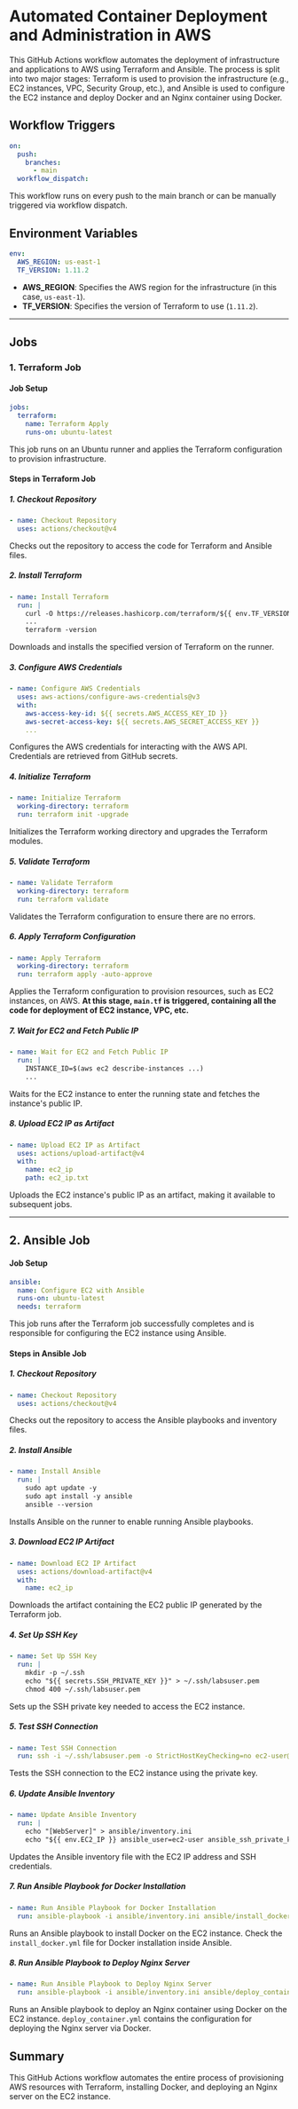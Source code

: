 # Automated Container Deployment and Administration in AWS

This GitHub Actions workflow automates the deployment of infrastructure and applications to AWS using Terraform and Ansible. The process is split into two major stages: Terraform is used to provision the infrastructure (e.g., EC2 instances, VPC, Security Group, etc.), and Ansible is used to configure the EC2 instance and deploy Docker and an Nginx container using Docker.

## Workflow Triggers
```yaml
on:
  push:
    branches:
      - main
  workflow_dispatch:
```
This workflow runs on every push to the main branch or can be manually triggered via workflow dispatch.

## Environment Variables
```yaml
env:
  AWS_REGION: us-east-1
  TF_VERSION: 1.11.2
```
- **AWS_REGION**: Specifies the AWS region for the infrastructure (in this case, `us-east-1`).
- **TF_VERSION**: Specifies the version of Terraform to use (`1.11.2`).

---
## Jobs

### 1. Terraform Job
#### Job Setup
```yaml
jobs:
  terraform:
    name: Terraform Apply
    runs-on: ubuntu-latest
```
This job runs on an Ubuntu runner and applies the Terraform configuration to provision infrastructure.

#### Steps in Terraform Job
##### 1. Checkout Repository
```yaml
- name: Checkout Repository
  uses: actions/checkout@v4
```
Checks out the repository to access the code for Terraform and Ansible files.

##### 2. Install Terraform
```yaml
- name: Install Terraform
  run: |
    curl -O https://releases.hashicorp.com/terraform/${{ env.TF_VERSION }}/terraform_${{ env.TF_VERSION }}_linux_amd64.zip
    ...
    terraform -version
```
Downloads and installs the specified version of Terraform on the runner.

##### 3. Configure AWS Credentials
```yaml
- name: Configure AWS Credentials
  uses: aws-actions/configure-aws-credentials@v3
  with:
    aws-access-key-id: ${{ secrets.AWS_ACCESS_KEY_ID }}
    aws-secret-access-key: ${{ secrets.AWS_SECRET_ACCESS_KEY }}
    ...
```
Configures the AWS credentials for interacting with the AWS API. Credentials are retrieved from GitHub secrets.

##### 4. Initialize Terraform
```yaml
- name: Initialize Terraform
  working-directory: terraform
  run: terraform init -upgrade
```
Initializes the Terraform working directory and upgrades the Terraform modules.

##### 5. Validate Terraform
```yaml
- name: Validate Terraform
  working-directory: terraform
  run: terraform validate
```
Validates the Terraform configuration to ensure there are no errors.

##### 6. Apply Terraform Configuration
```yaml
- name: Apply Terraform
  working-directory: terraform
  run: terraform apply -auto-approve
```
Applies the Terraform configuration to provision resources, such as EC2 instances, on AWS.
**At this stage, `main.tf` is triggered, containing all the code for deployment of EC2 instance, VPC, etc.**

##### 7. Wait for EC2 and Fetch Public IP
```yaml
- name: Wait for EC2 and Fetch Public IP
  run: |
    INSTANCE_ID=$(aws ec2 describe-instances ...)
    ...
```
Waits for the EC2 instance to enter the running state and fetches the instance's public IP.

##### 8. Upload EC2 IP as Artifact
```yaml
- name: Upload EC2 IP as Artifact
  uses: actions/upload-artifact@v4
  with:
    name: ec2_ip
    path: ec2_ip.txt
```
Uploads the EC2 instance's public IP as an artifact, making it available to subsequent jobs.

---
## 2. Ansible Job
#### Job Setup
```yaml
ansible:
  name: Configure EC2 with Ansible
  runs-on: ubuntu-latest
  needs: terraform
```
This job runs after the Terraform job successfully completes and is responsible for configuring the EC2 instance using Ansible.

#### Steps in Ansible Job
##### 1. Checkout Repository
```yaml
- name: Checkout Repository
  uses: actions/checkout@v4
```
Checks out the repository to access the Ansible playbooks and inventory files.

##### 2. Install Ansible
```yaml
- name: Install Ansible
  run: |
    sudo apt update -y
    sudo apt install -y ansible
    ansible --version
```
Installs Ansible on the runner to enable running Ansible playbooks.

##### 3. Download EC2 IP Artifact
```yaml
- name: Download EC2 IP Artifact
  uses: actions/download-artifact@v4
  with:
    name: ec2_ip
```
Downloads the artifact containing the EC2 public IP generated by the Terraform job.

##### 4. Set Up SSH Key
```yaml
- name: Set Up SSH Key
  run: |
    mkdir -p ~/.ssh
    echo "${{ secrets.SSH_PRIVATE_KEY }}" > ~/.ssh/labsuser.pem
    chmod 400 ~/.ssh/labsuser.pem
```
Sets up the SSH private key needed to access the EC2 instance.

##### 5. Test SSH Connection
```yaml
- name: Test SSH Connection
  run: ssh -i ~/.ssh/labsuser.pem -o StrictHostKeyChecking=no ec2-user@$EC2_IP "echo 'SSH Connection Successful'"
```
Tests the SSH connection to the EC2 instance using the private key.

##### 6. Update Ansible Inventory
```yaml
- name: Update Ansible Inventory
  run: |
    echo "[WebServer]" > ansible/inventory.ini
    echo "${{ env.EC2_IP }} ansible_user=ec2-user ansible_ssh_private_key_file=~/.ssh/labsuser.pem" >> ansible/inventory.ini
```
Updates the Ansible inventory file with the EC2 IP address and SSH credentials.

##### 7. Run Ansible Playbook for Docker Installation
```yaml
- name: Run Ansible Playbook for Docker Installation
  run: ansible-playbook -i ansible/inventory.ini ansible/install_docker.yml
```
Runs an Ansible playbook to install Docker on the EC2 instance.
Check the `install_docker.yml` file for Docker installation inside Ansible.

##### 8. Run Ansible Playbook to Deploy Nginx Server
```yaml
- name: Run Ansible Playbook to Deploy Nginx Server
  run: ansible-playbook -i ansible/inventory.ini ansible/deploy_container.yml
```
Runs an Ansible playbook to deploy an Nginx container using Docker on the EC2 instance.
`deploy_container.yml` contains the configuration for deploying the Nginx server via Docker.

## Summary
This GitHub Actions workflow automates the entire process of provisioning AWS resources with Terraform, installing Docker, and deploying an Nginx server on the EC2 instance.


